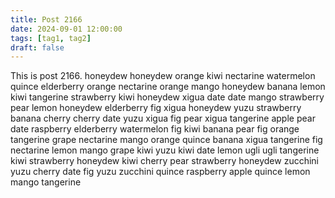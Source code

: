 ```yaml
---
title: Post 2166
date: 2024-09-01 12:00:00
tags: [tag1, tag2]
draft: false
---
```

This is post 2166.
honeydew
honeydew
orange
kiwi
nectarine
watermelon
quince
elderberry
orange
nectarine
orange
mango
honeydew
banana
lemon
kiwi
tangerine
strawberry
kiwi
honeydew
xigua
date
date
mango
strawberry
pear
lemon
honeydew
elderberry
fig
xigua
honeydew
yuzu
strawberry
banana
cherry
cherry
date
yuzu
xigua
fig
pear
xigua
tangerine
apple
pear
date
raspberry
elderberry
watermelon
fig
kiwi
banana
pear
fig
orange
tangerine
grape
nectarine
mango
orange
quince
banana
xigua
tangerine
fig
nectarine
lemon
mango
grape
kiwi
yuzu
kiwi
date
lemon
ugli
ugli
tangerine
kiwi
strawberry
honeydew
kiwi
cherry
pear
strawberry
honeydew
zucchini
yuzu
cherry
date
fig
yuzu
zucchini
quince
raspberry
apple
quince
lemon
mango
tangerine
